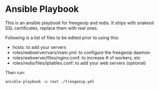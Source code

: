 # Ansible Playbook

This is an ansible playbook for freegeoip and redis. It ships with
snakeoil SSL certificates, replace them with real ones.

Following is a list of files to be edited prior to using this:

- hosts: to add your servers
- roles/webserver/vars/main.yml: to configure the freegeoip daemon
- roles/webserver/files/nginx.conf: to increase # of workers, etc
- roles/redis/files/iptables.conf: to add your web servers (optional)

Then run:

	ansible-playbook -u root ./freegeoip.yml
